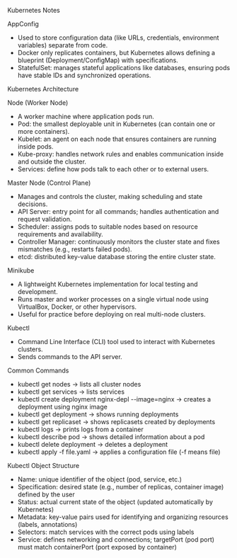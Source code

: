 Kubernetes Notes

AppConfig

* Used to store configuration data (like URLs, credentials, environment variables) separate from code.
* Docker only replicates containers, but Kubernetes allows defining a blueprint (Deployment/ConfigMap) with specifications.
* StatefulSet: manages stateful applications like databases, ensuring pods have stable IDs and synchronized operations.

Kubernetes Architecture

Node (Worker Node)

* A worker machine where application pods run.
* Pod: the smallest deployable unit in Kubernetes (can contain one or more containers).
* Kubelet: an agent on each node that ensures containers are running inside pods.
* Kube-proxy: handles network rules and enables communication inside and outside the cluster.
* Services: define how pods talk to each other or to external users.

Master Node (Control Plane)

* Manages and controls the cluster, making scheduling and state decisions.
* API Server: entry point for all commands; handles authentication and request validation.
* Scheduler: assigns pods to suitable nodes based on resource requirements and availability.
* Controller Manager: continuously monitors the cluster state and fixes mismatches (e.g., restarts failed pods).
* etcd: distributed key-value database storing the entire cluster state.

Minikube

* A lightweight Kubernetes implementation for local testing and development.
* Runs master and worker processes on a single virtual node using VirtualBox, Docker, or other hypervisors.
* Useful for practice before deploying on real multi-node clusters.

Kubectl

* Command Line Interface (CLI) tool used to interact with Kubernetes clusters.
* Sends commands to the API server.

Common Commands

* kubectl get nodes → lists all cluster nodes
* kubectl get services → lists services
* kubectl create deployment nginx-depl --image=nginx → creates a deployment using nginx image
* kubectl get deployment → shows running deployments
* kubectl get replicaset → shows replicasets created by deployments
* kubectl logs <container-name> → prints logs from a container
* kubectl describe pod <pod-name> → shows detailed information about a pod
* kubectl delete deployment <name> → deletes a deployment
* kubectl apply -f file.yaml → applies a configuration file (-f means file)

Kubectl Object Structure

* Name: unique identifier of the object (pod, service, etc.)
* Specification: desired state (e.g., number of replicas, container image) defined by the user
* Status: actual current state of the object (updated automatically by Kubernetes)
* Metadata: key-value pairs used for identifying and organizing resources (labels, annotations)
* Selectors: match services with the correct pods using labels
* Service: defines networking and connections; targetPort (pod port) must match containerPort (port exposed by container)

